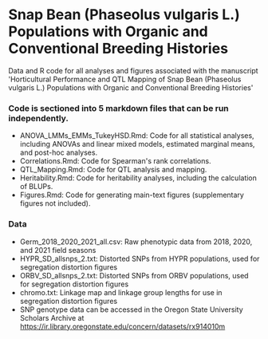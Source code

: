 # Snap Bean (Phaseolus vulgaris L.) Populations with Organic and Conventional Breeding Histories
Data and R code for all analyses and figures associated with the manuscript 'Horticultural Performance and QTL Mapping of Snap Bean (Phaseolus vulgaris L.) Populations with Organic and Conventional Breeding Histories'

### Code is sectioned into 5 markdown files that can be run independently. 
- ANOVA_LMMs_EMMs_TukeyHSD.Rmd: Code for all statistical analyses, including ANOVAs and linear mixed models, estimated marginal means, and post-hoc analyses.
- Correlations.Rmd: Code for Spearman's rank correlations.
- QTL_Mapping.Rmd: Code for QTL analysis and mapping.
- Heritability.Rmd: Code for heritability analyses, including the calculation of BLUPs.
- Figures.Rmd: Code for generating main-text figures (supplementary figures not included).

### Data
- Germ_2018_2020_2021_all.csv: Raw phenotypic data from 2018, 2020, and 2021 field seasons
- HYPR_SD_allsnps_2.txt: Distorted SNPs from HYPR populations, used for segregation distortion figures
- ORBV_SD_allsnps_2.txt: Distorted SNPs from ORBV populations, used for segregation distortion figures
- chromo.txt: Linkage map and linkage group lengths for use in segregation distortion figures
- SNP genotype data can be accessed in the Oregon State University Scholars Archive at https://ir.library.oregonstate.edu/concern/datasets/rx914010m 

